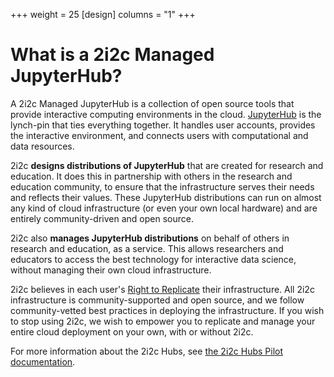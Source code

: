 +++
weight = 25
[design]
  columns = "1"
+++
# What is a 2i2c Managed JupyterHub?

A 2i2c Managed JupyterHub is a collection of open source tools that provide interactive computing environments in the cloud. [JupyterHub](https://jupyterhub.readthedocs.io/) is the lynch-pin that ties everything together. It handles user accounts, provides the interactive environment, and connects users with computational and data resources.

2i2c **designs distributions of JupyterHub** that are created for research and education. It does this in partnership with others in the research and education community, to ensure that the infrastructure serves their needs and reflects their values. These JupyterHub distributions can run on almost any kind of cloud infrastructure (or even your own local hardware) and are entirely community-driven and open source.

2i2c also **manages JupyterHub distributions** on behalf of others in research and education, as a service. This allows researchers and educators to access the best technology for interactive data science, without managing their own cloud infrastructure.

2i2c believes in each user's [Right to Replicate](/right-to-replicate) their
infrastructure. All 2i2c infrastructure is community-supported and open source, and we follow community-vetted best practices in deploying the infrastructure. If you wish to stop using 2i2c, we wish to empower you to replicate and manage your entire cloud deployment on your own, with or without 2i2c.

For more information about the 2i2c Hubs, see [the 2i2c Hubs Pilot documentation](https://2i2c.org/pilot/about/infrastructure.html).
